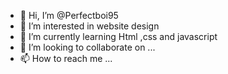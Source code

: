 - 👋 Hi, I’m @Perfectboi95
- 👀 I’m interested in website design
- 🌱 I’m currently learning Html ,css and javascript
- 💞️ I’m looking to collaborate on ...
- 📫 How to reach me ...

<!---
Perfectboi95/Perfectboi95 is a ✨ special ✨ repository because its `README.md` (this file) appears on your GitHub profile.
You can click the Preview link to take a look at your changes.
--->

